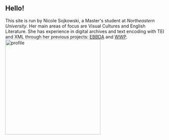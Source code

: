 ## Hello!

This site is run by Nicole Sojkowski, a Master's student at _Northeastern University_.
Her main areas of focus are Visual Cultures and English 
Literature. She has experience in digital archives and text encoding with TEI and XML through her previous projects: 
[EBBDA](https://ebbda.northeastern.edu) and [WWP](https://www.wwp.northeastern.edu).
<img src="https://avatars3.githubusercontent.com/u/70421582?s=460&u=6da406e25031051e4a574f232956a3c6862dc72a&v=4" alt="profile" align="center" height="300" width="300" />
